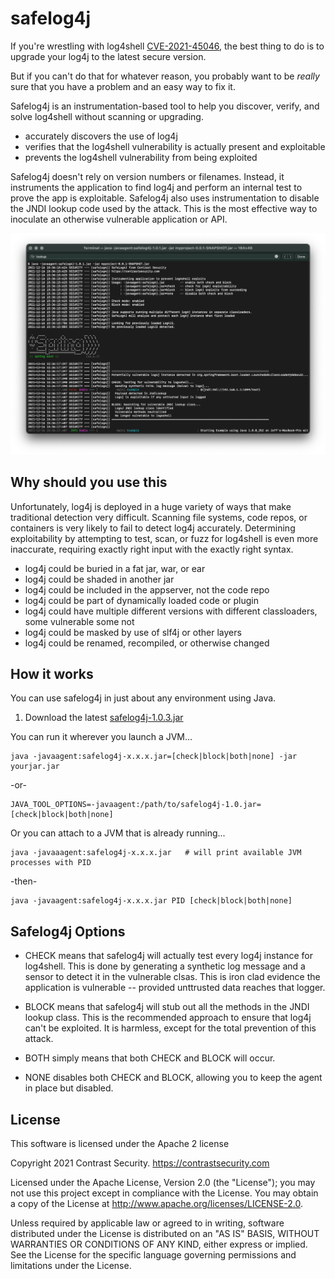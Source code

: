# safelog4j

If you're wrestling with log4shell [CVE-2021-45046](https://cve.mitre.org/cgi-bin/cvename.cgi?name=CVE-2021-45046), the best thing to do is to upgrade your log4j to the latest secure version.

But if you can't do that for whatever reason, you probably want to be *really* sure that you have a problem and an easy way to fix it.

Safelog4j is an instrumentation-based tool to help you discover, verify, and solve log4shell without scanning or upgrading.

* accurately discovers the use of log4j
* verifies that the log4shell vulnerability is actually present and exploitable
* prevents the log4shell vulnerability from being exploited

Safelog4j doesn't rely on version numbers or filenames. Instead, it instruments the application to find log4j and perform an internal test to prove the app is exploitable. Safelog4j also uses instrumentation to disable the JNDI lookup code used by the attack. This is the most effective way to inoculate an otherwise vulnerable application or API.

![safelog4j-screenshot](https://github.com/Contrast-Security-OSS/safelog4j/blob/main/resources/safelog4j-screenshot.png?raw=true)


## Why should you use this

Unfortunately, log4j is deployed in a huge variety of ways that make traditional detection very difficult. Scanning file systems, code repos, or containers is very likely to fail to detect log4j accurately. Determining exploitability by attempting to test, scan, or fuzz for log4shell is even more inaccurate, requiring exactly right input with the exactly right syntax.

* log4j could be buried in a fat jar, war, or ear
* log4j could be shaded in another jar
* log4j could be included in the appserver, not the code repo
* log4j could be part of dynamically loaded code or plugin
* log4j could have multiple different versions with different classloaders, some vulnerable some not
* log4j could be masked by use of slf4j or other layers
* log4j could be renamed, recompiled, or otherwise changed


## How it works

You can use safelog4j in just about any environment using Java.

1. Download the latest [safelog4j-1.0.3.jar](https://github.com/Contrast-Security-OSS/safelog4j/releases/download/v1.0.1/safelog4j-1.0.1.jar)

You can run it wherever you launch a JVM...

  ```shell
  java -javaagent:safelog4j-x.x.x.jar=[check|block|both|none] -jar yourjar.jar
  ```
  -or-
  ```
  JAVA_TOOL_OPTIONS=-javaagent:/path/to/safelog4j-1.0.jar=[check|block|both|none]
  ```

Or you can attach to a JVM that is already running...

  ```shell
  java -javaaagent:safelog4j-x.x.x.jar   # will print available JVM processes with PID
  ```
  -then-
  ```
  java -javaagent:safelog4j-x.x.x.jar PID [check|block|both|none]
  ```


## Safelog4j Options

* CHECK means that safelog4j will actually test every log4j instance for log4shell. This is done by generating a synthetic log message and a sensor to detect it in the vulnerable clsas. This is iron clad evidence the application is vulnerable -- provided unttrusted data reaches that logger.

* BLOCK means that safelog4j will stub out all the methods in the JNDI lookup class.  This is the recommended approach to ensure that log4j can't be exploited. It is harmless, except for the total prevention of this attack.

* BOTH simply means that both CHECK and BLOCK will occur.

* NONE disables both CHECK and BLOCK, allowing you to keep the agent in place but disabled.


## License

This software is licensed under the Apache 2 license

Copyright 2021 Contrast Security. https://contrastsecurity.com

Licensed under the Apache License, Version 2.0 (the "License"); you may not use this project except in compliance with the License. You may obtain a copy of the License at http://www.apache.org/licenses/LICENSE-2.0.

Unless required by applicable law or agreed to in writing, software distributed under the License is distributed on an "AS IS" BASIS, WITHOUT WARRANTIES OR CONDITIONS OF ANY KIND, either express or implied. See the License for the specific language governing permissions and limitations under the License.
